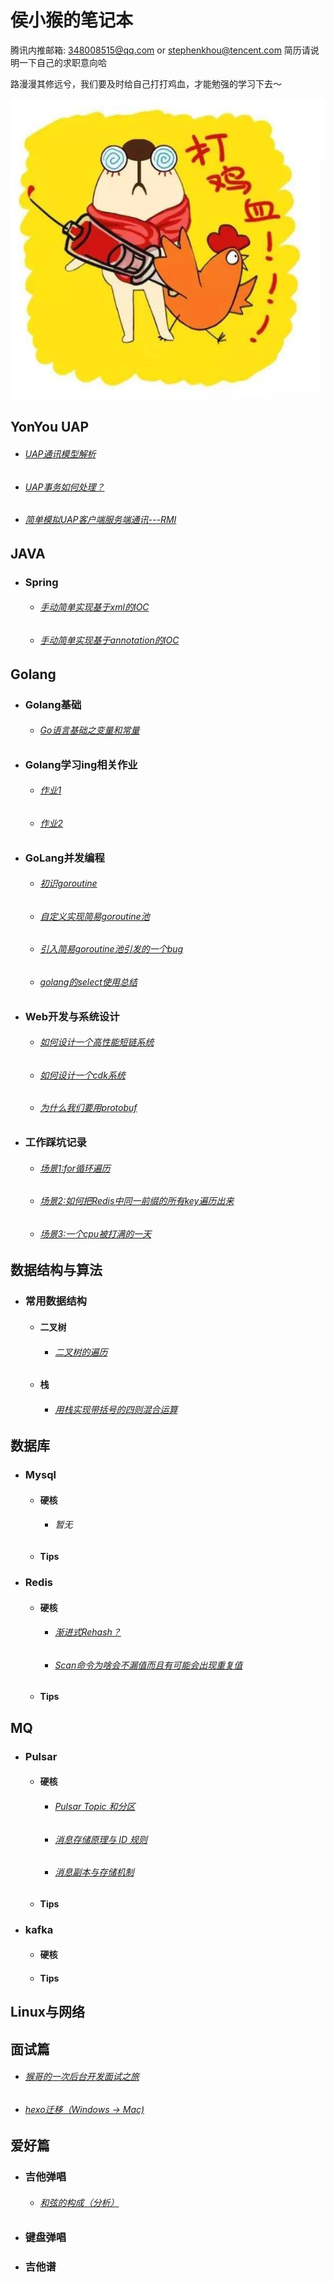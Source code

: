 #                                               侯小猴的笔记本

腾讯内推邮箱: 348008515@qq.com  or  stephenkhou@tencent.com 简历请说明一下自己的求职意向哈

路漫漫其修远兮，我们要及时给自己打打鸡血，才能勉强的学习下去～

![](https://github.com/stevenhoukai/myblog/blob/main/images/timg.jpg)

## **YonYou UAP**

- ###### *[UAP通讯模型解析](https://stevenhoukai.github.io/2019/07/19/20190719-2/)*

- ###### *[UAP事务如何处理？](https://stevenhoukai.github.io/2019/07/24/20190724/)*

- ###### *[简单模拟UAP客户端服务端通讯---RMI](https://stevenhoukai.github.io/2019/08/05/20190805/)*

## **JAVA**

- ### **Spring**

  - ###### *[手动简单实现基于xml的IOC](https://stevenhoukai.github.io/2020/01/28/20200127springioc/)*

  - ###### *[手动简单实现基于annotation的IOC](https://stevenhoukai.github.io/2020/01/29/springioc-anno/)*

## **Golang**

- ### **Golang基础**

  -  ###### *[Go语言基础之变量和常量]()*

- ### **Golang学习ing相关作业**

  - ###### *[作业1](https://stevenhoukai.github.io/2020/11/26/20201127-golangprectice1/)*

  - ###### *[作业2](https://stevenhoukai.github.io/2020/11/28/20201128-golangprectice2/)*

- ### **GoLang并发编程**

  - ###### *[初识goroutine](https://stevenhoukai.github.io/2020/12/04/20201204-goroutine/)*

  - ###### *[自定义实现简易goroutine池](https://stevenhoukai.github.io/2021/09/03/20210903-goroutinepool/)*

  - ###### *[引入简易goroutine池引发的一个bug](https://stevenhoukai.github.io/2021/09/14/20210914-goroutinepoolcpubug/)*

  - ###### *[golang的select使用总结](https://stevenhoukai.github.io/2021/09/14/20210914-goroutineselect/)*

- ### **Web开发与系统设计**

  - ###### *[如何设计一个高性能短链系统](https://stevenhoukai.github.io/2021/09/27/20210927-shorturl/)*

  - ###### *[如何设计一个cdk系统](https://stevenhoukai.github.io/2021/10/08/20211008-cdk/)*

  - ###### *[为什么我们要用protobuf](https://stevenhoukai.github.io/2022/03/17/20220313-protobuf/)*

- ### **工作踩坑记录**

  - ###### *[场景1:for循环遍历](https://stevenhoukai.github.io/2021/08/16/20210816-gapGolangFor/)*

  - ###### *[场景2:如何把Redis中同一前缀的所有key遍历出来](https://stevenhoukai.github.io/2021/08/19/20210819-redisScan/)*

  - ###### *[场景3:一个cpu被打满的一天](https://stevenhoukai.github.io/2021/09/14/20210914-goroutinepoolcpubug/)*

## **数据结构与算法**

- ###  **常用数据结构**

  - #### **二叉树**

    - ######  *[二叉树的遍历](https://stevenhoukai.github.io/2020/11/26/20201126-blbinarytree/)*
  
  - ####  **栈**
  
    - ######  *[用栈实现带括号的四则混合运算](https://stevenhoukai.github.io/2020/11/25/20201125-selfcomputer/)*

## **数据库**

- ### **Mysql**

  - #### **硬核**

    - ######  *暂无*

  - #### **Tips**


- ### **Redis**

  - #### **硬核**

    - ######  *[渐进式Rehash？](https://stevenhoukai.github.io/2021/08/24/20210824-redisRehash/)*

    - ###### *[Scan命令为啥会不漏值而且有可能会出现重复值](https://stevenhoukai.github.io/2021/08/25/20210825-redisScanExplain/)*

  - #### **Tips**

## **MQ**

- ### **Pulsar**

  - #### **硬核**

    - ######  *[Pulsar Topic 和分区](https://stevenhoukai.github.io/2022/02/14/20220214-pulsar-arch/)*

    - ###### *[消息存储原理与 ID 规则](https://stevenhoukai.github.io/2022/02/15/20220215-pulsar-storage/)*

    - ###### *[消息副本与存储机制](https://stevenhoukai.github.io/2022/02/16/20220216-pulsar-replicate/)*

  - #### **Tips**


- ### **kafka**

  - #### **硬核**

  - #### **Tips**

## **Linux与网络**

## **面试篇**

- ###### *[猴哥的一次后台开发面试之旅](https://stevenhoukai.github.io/2020/11/21/20201121-ms1/)* 

- ###### *[hexo迁移（Windows -> Mac)](https://stevenhoukai.github.io/2020/12/18/20201218-HexoTransferWindowsToMac/)* 

## **爱好篇**

- ### **吉他弹唱**

  - ###### *[和弦的构成（分析）](https://stevenhoukai.github.io/2021/10/10/20211010-guitar/)* 

- ### **键盘弹唱**

- ### 吉他谱

